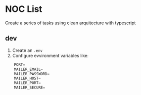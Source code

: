 # NOC List

Create a series of tasks using clean arquitecture with typescript

## dev

1. Create an `.env`
2. Configure evvironment variables like:

```Typescript
    PORT=
    MAILER_EMAIL=
    MAILER_PASSWORD=
    MAILER_HOST=
    MAILER_PORT=
    MAILER_SECURE=
```
